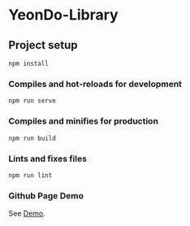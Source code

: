 # YeonDo-Library

## Project setup

```
npm install
```

### Compiles and hot-reloads for development

```
npm run serve
```

### Compiles and minifies for production

```
npm run build
```

### Lints and fixes files

```
npm run lint
```

### Github Page Demo

See [Demo](https://yeon22.github.io/YeonDo-Library).
